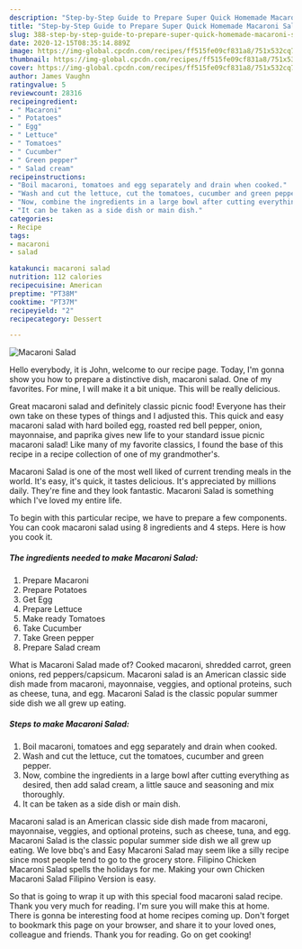 ```yaml
---
description: "Step-by-Step Guide to Prepare Super Quick Homemade Macaroni Salad"
title: "Step-by-Step Guide to Prepare Super Quick Homemade Macaroni Salad"
slug: 388-step-by-step-guide-to-prepare-super-quick-homemade-macaroni-salad
date: 2020-12-15T08:35:14.889Z
image: https://img-global.cpcdn.com/recipes/ff515fe09cf831a8/751x532cq70/macaroni-salad-recipe-main-photo.jpg
thumbnail: https://img-global.cpcdn.com/recipes/ff515fe09cf831a8/751x532cq70/macaroni-salad-recipe-main-photo.jpg
cover: https://img-global.cpcdn.com/recipes/ff515fe09cf831a8/751x532cq70/macaroni-salad-recipe-main-photo.jpg
author: James Vaughn
ratingvalue: 5
reviewcount: 28316
recipeingredient:
- " Macaroni"
- " Potatoes"
- " Egg"
- " Lettuce"
- " Tomatoes"
- " Cucumber"
- " Green pepper"
- " Salad cream"
recipeinstructions:
- "Boil macaroni, tomatoes and egg separately and drain when cooked."
- "Wash and cut the lettuce, cut the tomatoes, cucumber and green pepper."
- "Now, combine the ingredients in a large bowl after cutting everything as desired, then add salad cream, a little sauce and seasoning and mix thoroughly."
- "It can be taken as a side dish or main dish."
categories:
- Recipe
tags:
- macaroni
- salad

katakunci: macaroni salad 
nutrition: 112 calories
recipecuisine: American
preptime: "PT38M"
cooktime: "PT37M"
recipeyield: "2"
recipecategory: Dessert

---
```



![Macaroni Salad](https://img-global.cpcdn.com/recipes/ff515fe09cf831a8/751x532cq70/macaroni-salad-recipe-main-photo.jpg)

Hello everybody, it is John, welcome to our recipe page. Today, I'm gonna show you how to prepare a distinctive dish, macaroni salad. One of my favorites. For mine, I will make it a bit unique. This will be really delicious.

Great macaroni salad and definitely classic picnic food! Everyone has their own take on these types of things and I adjusted this. This quick and easy macaroni salad with hard boiled egg, roasted red bell pepper, onion, mayonnaise, and paprika gives new life to your standard issue picnic macaroni salad! Like many of my favorite classics, I found the base of this recipe in a recipe collection of one of my grandmother&#39;s.

Macaroni Salad is one of the most well liked of current trending meals in the world. It's easy, it's quick, it tastes delicious. It's appreciated by millions daily. They're fine and they look fantastic. Macaroni Salad is something which I've loved my entire life.


To begin with this particular recipe, we have to prepare a few components. You can cook macaroni salad using 8 ingredients and 4 steps. Here is how you cook it.

<!--inarticleads1-->

##### The ingredients needed to make Macaroni Salad:

1. Prepare  Macaroni
1. Prepare  Potatoes
1. Get  Egg
1. Prepare  Lettuce
1. Make ready  Tomatoes
1. Take  Cucumber
1. Take  Green pepper
1. Prepare  Salad cream


What is Macaroni Salad made of? Cooked macaroni, shredded carrot, green onions, red peppers/capsicum. Macaroni salad is an American classic side dish made from macaroni, mayonnaise, veggies, and optional proteins, such as cheese, tuna, and egg. Macaroni Salad is the classic popular summer side dish we all grew up eating. 

<!--inarticleads2-->

##### Steps to make Macaroni Salad:

1. Boil macaroni, tomatoes and egg separately and drain when cooked.
1. Wash and cut the lettuce, cut the tomatoes, cucumber and green pepper.
1. Now, combine the ingredients in a large bowl after cutting everything as desired, then add salad cream, a little sauce and seasoning and mix thoroughly.
1. It can be taken as a side dish or main dish.


Macaroni salad is an American classic side dish made from macaroni, mayonnaise, veggies, and optional proteins, such as cheese, tuna, and egg. Macaroni Salad is the classic popular summer side dish we all grew up eating. We love bbq&#39;s and Easy Macaroni Salad may seem like a silly recipe since most people tend to go to the grocery store. Filipino Chicken Macaroni Salad spells the holidays for me. Making your own Chicken Macaroni Salad Filipino Version is easy. 

So that is going to wrap it up with this special food macaroni salad recipe. Thank you very much for reading. I'm sure you will make this at home. There is gonna be interesting food at home recipes coming up. Don't forget to bookmark this page on your browser, and share it to your loved ones, colleague and friends. Thank you for reading. Go on get cooking!
